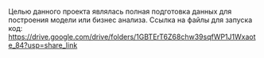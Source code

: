 Целью данного проекта являлась полная подготовка данных для построения модели или бизнес анализа.
Ссылка на файлы для запуска код: https://drive.google.com/drive/folders/1GBTErT6Z68chw39sqfWP1J1Wxaote_84?usp=share_link